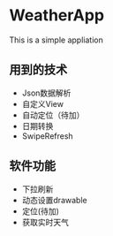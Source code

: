 # WeatherApp
This is a simple appliation
## 用到的技术
- Json数据解析
- 自定义View
- 自动定位（待加）
- 日期转换
- SwipeRefresh
## 软件功能
- 下拉刷新
- 动态设置drawable
- 定位(待加)
- 获取实时天气
